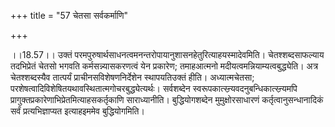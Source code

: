 +++
title = "57 चेतसा सर्वकर्माणि"

+++
  
  
।।18.57।। उक्तं
परमपुरुषार्थसाधनत्वमनन्तरोपायानुशासनहेतुरित्याहयस्मादेवमिति।
चेतश्शब्दसाफल्याय तदभिप्रेतं चेतसो भगवति कर्मसन्न्यासकरणत्वं येन
प्रकारेण; तमाहआत्मनो मदीयत्वमन्नियाम्यत्वबुद्ध्येति। अत्र चेतश्शब्दस्यैव
तात्पर्यं प्राचीनसविशेषणनिर्देशेन स्थापयतिउक्तं हीति। अध्यात्मचेतसा;
परशेषत्वादिविशेषितयथावस्थितात्मगोचरबुद्ध्येत्यर्थः। सर्वशब्देन
स्वरूपकात्स्न्र्यवदनुबन्धिकात्स्न्र्यमपि
प्रागुक्तप्रकारेणाभिप्रेतमित्याहसकर्तृकाणि साराध्यानीति। बुद्धियोगशब्देन
मुमुक्षोरसाधारणं कर्तृत्वानुसन्धानादिकं सर्वं प्रत्यभिज्ञाप्यत
इत्याहइममेव बुद्धियोगमिति।  
  
